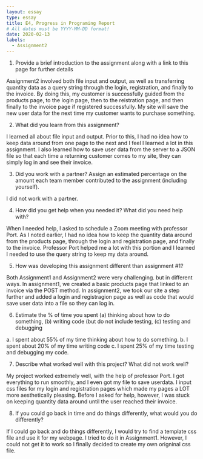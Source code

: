 ```yaml
---
layout: essay
type: essay
title: E4, Progress in Programing Report
# All dates must be YYYY-MM-DD format!
date: 2020-02-13
labels:
  - Assignment2
---
```

1. Provide a brief introduction to the assignment along with a link to this page for further details

Assignment2 involved both file input and output, as well as transferring quantity data as a query string through the login, registration, and finally to the invoice. By doing this, my customer is successfully guided from the products page, to the login page, then to the reistration page, and then finally to the invoice page if registered successfully. My site will save the new user data for the next time my customer wants to purchase something. 

2. What did you learn from this assignment?

I learned all about file input and output. Prior to this, I had no idea how to keep data around from one page to the next and I feel I learned a lot in this assignment. I also learned how to save user data from the server to a JSON file so that each time a returning customer comes to my site, they can simply log in and see their invoice. 

3. Did you work with a partner? Assign an estimated percentage on the amount each team member contributed to the assignment (including yourself).

I did not work with a partner. 

4. How did you get help when you needed it? What did you need help with?

When I needed help, I asked to schedule a Zoom meeting with professor Port. As I noted earlier, I had no idea how to keep the quantity data around from the products page, through the login and registration page, and finally to the invoice. Professor Port helped me a lot with this portion and I learned I needed to use the query string to keep my data around. 

5. How was developing this assignment different than assignment #1?

Both Assignment1 and Assignment2 were very challenging. but in different ways. In assignment1, we created a basic products page that linked to an invoice via the POST method. In assignment2, we took our site a step further and added a login and registragion page as well as code that would save user data into a file so they can log in. 

6. Estimate the % of time you spent (a) thinking about how to do something, (b) writing code (but do not include testing, (c) testing and debugging

a. I spent about 55% of my time thinking about how to do something.
b. I spent about 20% of my time writing code
c. I spent 25% of my time testing and debugging my code. 

7. Describe what worked well with this project? What did not work well?

My project worked extremely well, with the help of professor Port. I got everything to run smoothly, and I even got my file to save userdata. I input css files for my login and registration pages which made my pages a LOT more aesthetically pleasing. Before I asked for help, however, I was stuck on keeping quantity data around until the user reached their invoice. 

8. If you could go back in time and do things differently, what would you do differently?

If I could go back and do things differently, I would try to find a template css file and use it for my webpage. I tried to do it in Assignment1. However, I could not get it to work so I finally decided to create my own origninal css file. 
